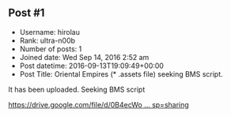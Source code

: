 ## Post #1
- Username: hirolau
- Rank: ultra-n00b
- Number of posts: 1
- Joined date: Wed Sep 14, 2016 2:52 am
- Post datetime: 2016-09-13T19:09:49+00:00
- Post Title: Oriental Empires (* .assets file) seeking BMS script.

It has been uploaded. Seeking BMS script

[https://drive.google.com/file/d/0B4ecWo ... sp=sharing](https://drive.google.com/file/d/0B4ecWo2GDy3IWExhTFE1N3dtSEE/view?usp=sharing)
